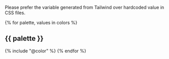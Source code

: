 Please prefer the variable generated from Tailwind over hardcoded value in CSS files.

{% for palette, values in colors %}

## {{ palette }}

{% include "@color" %}
{% endfor %}
